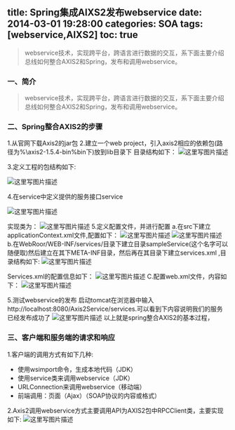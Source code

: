 title:  Spring集成AIXS2发布webservice
date: 2014-03-01 19:28:00
categories: SOA
tags: [webservice,AIXS2]
toc: true
---
>webservice技术，实现跨平台，跨语言进行数据的交互，系下面主要介绍总线如何整合AXIS2和Spring，发布和调用webservice。
<!--more-->
### **一、简介**
>webservice技术，实现跨平台，跨语言进行数据的交互，系下面主要介绍总线如何整合AXIS2和Spring，发布和调用webservice。

### **二、Spring整合AXIS2的步骤**
1.从官网下载Axis2的jar包
2.建立一个web project，引入axis2相应的依赖包(路径为%\axis2-1.5.4-bin%bin下)放到lib目录下
目录结构如下：
 ![这里写图片描述](http://img.blog.csdn.net/20151206210222676)

 
3.定义工程的包结构如下:
 
 ![这里写图片描述](http://img.blog.csdn.net/20151206210232759)
 
4.在service中定义提供的服务接口service

 ![这里写图片描述](http://img.blog.csdn.net/20151206210241470)
 
 实现类为：
![这里写图片描述](http://img.blog.csdn.net/20151206210314945)
5.定义配置文件，并进行配置
a.在src下建立applicationContext.xml文件,配置如下：
![这里写图片描述](http://img.blog.csdn.net/20151206210343561)
 ![这里写图片描述](http://img.blog.csdn.net/20151206210436640)
b.在WebRoor/WEB-INF/services/目录下建立目录sampleService(这个名字可以随便取)然后建立在其下META-INF目录，然后再在其目录下建立services.xml ,目录结构如下:
 ![这里写图片描述](http://img.blog.csdn.net/20151206210451557)
 
Services.xml的配置信息如下：
 ![这里写图片描述](http://img.blog.csdn.net/20151206210504790)
C.配置web.xml文件，内容如下：
 ![这里写图片描述](http://img.blog.csdn.net/20151206210519127)
 
5.测试webservice的发布
启动tomcat在浏览器中输入
http://localhost:8080/Axis2Service/services.可以看到下内容说明我们的服务已经发布成功了 
 ![这里写图片描述](http://img.blog.csdn.net/20151206210545273)
以上就是spring整合AXIS2的基本过程，


### **三、客户端和服务端的请求和响应**
1.客户端的调用方式有如下几种:
* 使用wsimport命令，生成本地代码（JDK）
* 使用service类来调用webservice（JDK）
* URLConnection来调用webservice（移动端）
* 前端调用：页面（Ajax）（SOAP协议的内容或格式）

2.Axis2调用webservice方式主要调用API为AXIS2包中RPCClient类，主要实现如下:
![这里写图片描述](http://img.blog.csdn.net/20151206210553638)

